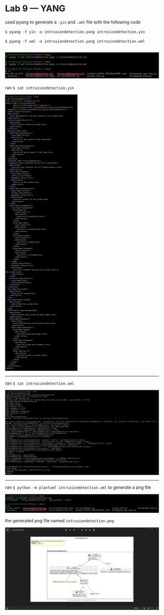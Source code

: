 # Lab 9 — YANG

used pyang to generate a `.yin` and `.uml` file with the following code

`$ pyang -f yin -o intrusiondetection.yang intrusiondetection.yin`

`$ pyang -f uml -o intrusiondetection.yang intrusiondetection.uml`

![pyang](img/pyang.png)
---

ran `$ cat intrusiondetection.yin`

![catyang](img/catyin.png)

---
ran `$ cat intrusiondetection.uml`

![catuml](img/catuml.png)

---
ran `$ python -m plantuml intrusiondetection.uml` to generate a png file

![plantuml](img/plantuml.png)

the generated png file named `intrusiondetection.png`

![plantumlimg](img/plantumlimg.png)
